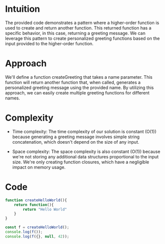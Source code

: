 # Intuition
The provided code demonstrates a pattern where a higher-order function is used to create and return another function. This returned function has a specific behavior, in this case, returning a greeting message. We can leverage this pattern to create personalized greeting functions based on the input provided to the higher-order function.

# Approach
We'll define a function createGreeting that takes a name parameter. This function will return another function that, when called, generates a personalized greeting message using the provided name. By utilizing this approach, we can easily create multiple greeting functions for different names.

# Complexity
- Time complexity:
The time complexity of our solution is constant (O(1)) because generating a greeting message involves simple string concatenation, which doesn't depend on the size of any input.

- Space complexity:
The space complexity is also constant (O(1)) because we're not storing any additional data structures proportional to the input size. We're only creating function closures, which have a negligible impact on memory usage.

# Code
```javascript
function createHelloWorld(){
    return function(){
        return "Hello World"
    }
}

const f = createHelloWorld();
console.log(f());
console.log(f({}, null, 42));
```
